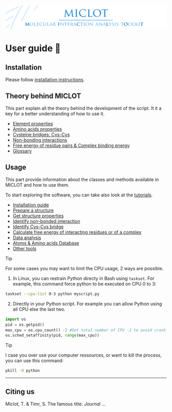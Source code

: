 <img src="../__banner.png" alt="banner" class="center">

# User guide :notebook_with_decorative_cover:

## Installation

Please follow [installation instructions](__installation.md).



## Theory behind MICLOT

This part explain all the theory behind the development of the script. It it a key for a better understanding of how to use it.

- [Element properties](__element_properties.md)
- [Amino acids properties](__amino_acids_properties.md)
- [Cysteine bridges: Cys-Cys](__CysCys_bridges.md)
- [Non-bonding interactions](__nonbonding_interactions.md)
- [Free energy of residue pairs & Complex binding energy](__free_energy.md)
- [Glossary](__glossary.md)



## Usage

This part provide information about the classes and methods available in MICLOT and how to use them.

To start exploring the software, you can take also look at the [tutorials](../Tutorial/Tutorials.md).

- [Installation guide](__installation.md)
- [Prepare a structure](__usage_prepare_structure.md)
- [Get structure properties](__usage_get_structure_properties.md)
- [Identify non-bonded interaction](__usage_identify_nonbonded_interactions.md)
- [Identify Cys-Cys bridge](__usage_identify_CysCys_bridges.md)
- [Calculate free energy of interacting residues or of a complex](__usage_calculate_free_energy.md)
- [Data analysis](__usage_data_analysis.md)
- [Atoms & Amino acids Database](__usage_database.md)
- [Other tools](__usage_other_tools.md)

>[!TIP]
> For some cases you may want to limit the CPU usage, 2 ways are possible.
> 1. In Linux, you can restrain Python directy in Bash using `taskset`. For example, this command force python to be executed on CPU 0 to 3:
>
> ```bash
> taskset --cpu-list 0-3 python myscript.py
> ```
>
> 2. Directly in your Python script. For example you can allow Python using all CPU else the last two.
>
> ```python
> import os
> pid = os.getpid()
> max_cpu = os.cpu_count() -2 #Get total number of CPU -2 to avoid crash
> os.sched_setaffinity(pid, range(max_cpu)) 
> ```

>[!TIP]
> I case you over use your computer ressources, or want to kill the process, you can use this command:
>
> ```bash
> pkill -9 python
> ```



* * *
## Citing us
Miclot, T. & Timr, S. The famous title. *Journal* ... 
